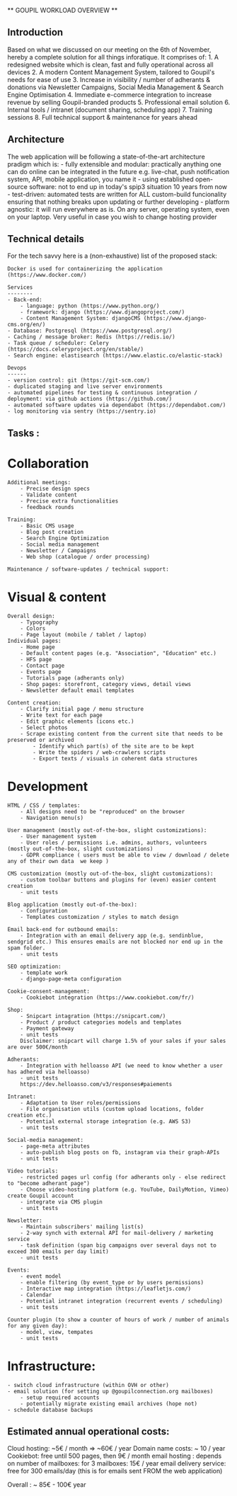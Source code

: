 ** GOUPIL WORKLOAD OVERVIEW ** 

Introduction
------------
Based on what we discussed on our meeting on the 6th of November, hereby a complete solution for all things inforatique. It comprises of:
    1. A redesigned website which is clean, fast and fully operational across all devices
    2. A modern Content Management System, tailored to Goupil's needs for ease of use
    3. Increase in visibility / number of adherants & donations via Newsletter Campaigns, Social Media Management & Search Engine Optimisation
    4. Immediate e-commerce integration to increase revenue by selling Goupil-branded products
    5. Professional email solution
    6. Internal tools / intranet (document sharing, scheduling app)
    7. Training sessions
    8. Full technical support & maintenance for years ahead


Architecture
------------
The web application will be following a state-of-the-art architecture pradigm which is: 
    - fully extensible and modular: practically anything one can do online can be integrated in the future e.g. live-chat, push notification system, API, mobile application, you name it
    - using established open-source software: not to end up in today's spip3 situation 10 years from now
    - test-driven: automated tests are written for ALL custom-build funcionality ensuring that nothing breaks upon updating or further developing
    - platform agnostic: it will run everywhere as is. On any server, operating system, even on your laptop. Very useful in case you wish to change hosting provider 


Technical details
-----------------
For the tech savvy here is a (non-exhaustive) list of the proposed stack:

    Docker is used for containerizing the application (https://www.docker.com/)

    Services
    --------
    - Back-end:
        - language: python (https://www.python.org/)
        - framework: django (https://www.djangoproject.com/)
        - Content Management System: djangoCMS (https://www.django-cms.org/en/)
    - Database: Postgresql (https://www.postgresql.org/)
    - Caching / message broker: Redis (https://redis.io/)
    - Task queue / scheduler: Celery (https://docs.celeryproject.org/en/stable/)
    - Search engine: elastisearch (https://www.elastic.co/elastic-stack)

    Devops
    ------
    - version control: git (https://git-scm.com/)
    - duplicated staging and live server environments
    - automated pipelines for testing & continuous integration / deployment: via github actions (https://github.com/)
    - automated software updates via dependabot (https://dependabot.com/)
    - log monitoring via sentry (https://sentry.io)


Tasks :
-------

Collaboration
=============
    Additional meetings:
        - Precise design specs
        - Validate content
        - Precise extra functionalities
        - feedback rounds

    Training:
        - Basic CMS usage
        - Blog post creation
        - Search Engine Optimization
        - Social media management
        - Newsletter / Campaigns
        - Web shop (catalogue / order processing)

    Maintenance / software-updates / technical support:
        

Visual & content
================
    Overall design:
        - Typography
        - Colors
        - Page layout (mobile / tablet / laptop)
    Individual pages:
        - Home page
        - Default content pages (e.g. "Association", "Education" etc.)
        - HFS page
        - Contact page
        - Events page
        - Tutorials page (adherants only)
        - Shop pages: storefront, category views, detail views
        - Newsletter default email templates

    Content creation:
        - Clarify initial page / menu structure
        - Write text for each page
        - Edit graphic elements (icons etc.)
        - Select photos
        - Scrape existing content from the current site that needs to be preserved or archived
            - Identify which part(s) of the site are to be kept
            - Write the spiders / web-crawlers scripts
            - Export texts / visuals in coherent data structures

Development
===========

    HTML / CSS / templates:
        - All designs need to be "reproduced" on the browser
        - Navigation menu(s)

    User management (mostly out-of-the-box, slight customizations):
        - User management system 
        - User roles / permissions i.e. admins, authors, volunteers (mostly out-of-the-box, slight customizations)
        - GDPR compliance ( users must be able to view / download / delete any of their own data  we keep )

    CMS customization (mostly out-of-the-box, slight customizations):
        - custom toolbar buttons and plugins for (even) easier content creation
        - unit tests

    Blog application (mostly out-of-the-box):
        - Configuration
        - Templates customization / styles to match design

    Email back-end for outbound emails:
        - Integration with an email delivery app (e.g. sendinblue, sendgrid etc.) This ensures emails are not blocked nor end up in the spam folder.
        - unit tests

    SEO optimization:
        - template work
        - django-page-meta configuration

    Cookie-consent-management:
        - Cookiebot integration (https://www.cookiebot.com/fr/)

    Shop:
        - Snipcart intagration (https://snipcart.com/) 
        - Product / product categories models and templates
        - Payment gateway
        - unit tests
        Disclaimer: snipcart will charge 1.5% of your sales if your sales are over 500€/month

    Adherants:
        - Integration with helloasso API (we need to know whether a user has adhered via helloasso)
        - unit tests
        https://dev.helloasso.com/v3/responses#paiements

    Intranet:
        - Adaptation to User roles/permissions
        - File organisation utils (custom upload locations, folder creation etc.)
        - Potential external storage integration (e.g. AWS S3)
        - unit tests

    Social-media management:
        - page-meta attributes
        - auto-publish blog posts on fb, instagram via their graph-APIs
        - unit tests

    Video tutorials:
        - restricted pages url config (for adherants only - else redirect to "become adherant page")
        - Choose video-hosting platform (e.g. YouTube, DailyMotion, Vimeo) create Goupil account
        - integrate via CMS plugin
        - unit tests

    Newsletter:
        - Maintain subscribers' mailing list(s)
        - 2-way synch with external API for mail-delivery / marketing service
        - task definition (span big campaigns over several days not to exceed 300 emails per day limit)
        - unit tests

    Events:
        - event model
        - enable filtering (by event_type or by users permissions)
        - Interactive map integration (https://leafletjs.com/)
        - Calendar
        - Potential intranet integration (recurrent events / scheduling)
        - unit tests

    Counter plugin (to show a counter of hours of work / number of animals for any given day):
        - model, view, tempates
        - unit tests



Infrastructure:
===============
    - switch cloud infrastructure (within OVH or other)
    - email solution (for setting up @goupilconnection.org mailboxes)
        - setup required accounts
        - potentially migrate existing email archives (hope not)
    - schedule database backups




Estimated annual operational costs:
-----------------------------------

Cloud hosting: ~5€ / month => ~60€ / year
Domain name costs: ~ 10 / year
Cookiebot: free until 500 pages, then 9€ / month
email hosting : depends on number of mailboxes: for 3 mailboxes: 15€ / year
email delivery service: free for 300 emails/day (this is for emails sent FROM the web application)

Overall : ~ 85€ - 100€ year
